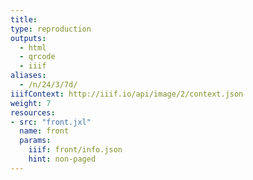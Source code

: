 ```yaml
---
title:
type: reproduction
outputs:
  - html
  - qrcode
  - iiif
aliases:
  - /n/24/3/7d/
iiifContext: http://iiif.io/api/image/2/context.json
weight: 7
resources:
- src: "front.jxl"
  name: front
  params:
    iiif: front/info.json
    hint: non-paged
---
```

